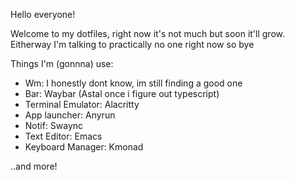 Hello everyone!

Welcome to my dotfiles, right now it's not much but soon it'll grow.
Eitherway I'm talking to practically no one right now so bye

Things I'm (gonnna) use:
- Wm: I honestly dont know, im still finding a good one
- Bar: Waybar (Astal once i figure out typescript)
- Terminal Emulator: Alacritty
- App launcher: Anyrun
- Notif: Swaync
- Text Editor: Emacs
- Keyboard Manager: Kmonad


..and more! 
